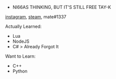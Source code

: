 - NI66AS THINKING, BUT IT'S STILL FREE TAY-K

[instagram](https://instagram.com/_mate666), [steam](https://steamcommunity.com/id/koreanmaffia), mate#1337

Actually Learned:
  - Lua
  - NodeJS
  - C# > Already Forgot It

Want to Learn:
  - C++
  - Python
